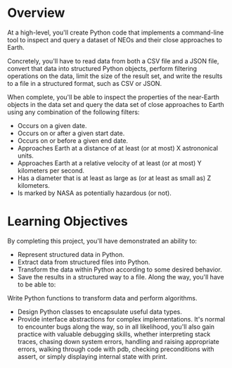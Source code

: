# Overview
At a high-level, you'll create Python code that implements a command-line tool to inspect and query a dataset of NEOs and their close approaches to Earth.

Concretely, you'll have to read data from both a CSV file and a JSON file, convert that data into structured Python objects, perform filtering operations on the data, limit the size of the result set, and write the results to a file in a structured format, such as CSV or JSON.

When complete, you'll be able to inspect the properties of the near-Earth objects in the data set and query the data set of close approaches to Earth using any combination of the following filters:

* Occurs on a given date.
* Occurs on or after a given start date.
* Occurs on or before a given end date.
* Approaches Earth at a distance of at least (or at most) X astrononical units.
* Approaches Earth at a relative velocity of at least (or at most) Y kilometers per second.
* Has a diameter that is at least as large as (or at least as small as) Z kilometers.
* Is marked by NASA as potentially hazardous (or not).
# Learning Objectives
By completing this project, you'll have demonstrated an ability to:

* Represent structured data in Python.
* Extract data from structured files into Python.
* Transform the data within Python according to some desired behavior.
* Save the results in a structured way to a file.
Along the way, you'll have to be able to:

Write Python functions to transform data and perform algorithms.
* Design Python classes to encapsulate useful data types.
* Provide interface abstractions for complex implementations.
It's normal to encounter bugs along the way, so in all likelihood, you'll also gain practice with valuable debugging skills, whether interpreting stack traces, chasing down system errors, handling and raising appropriate errors, walking through code with pdb, checking preconditions with assert, or simply displaying internal state with print.

